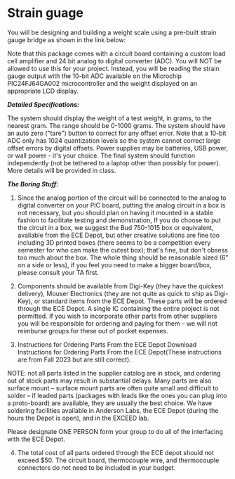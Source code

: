 # Strain guage

You will be designing and building a weight scale using a pre-built strain gauge bridge as shown in the link below:


Note that this package comes with a circuit board containing a custom load cell amplifier and 24 bit analog to digital converter (ADC). You will NOT be allowed to use this for your project. Instead, you will be reading the strain gauge output with the 10-bit ADC available on the Microchip PIC24FJ64GA002 microcontroller and the weight displayed on an appropriate LCD display. 

_**Detailed Specifications:**_

The system should display the weight of a test weight, in grams, to the nearest gram. The range should be 0-1000 grams. The system should have an auto zero ("tare") button to correct for any offset error. Note that a 10-bit ADC only has 1024 quantization levels so the system cannot correct large offset errors by digital offsets. Power supplies may be batteries, USB power, or wall power - it's your choice. The final system should function independently (not be tethered to a laptop other than possibly for power). More details will be provided in class.

_**The Boring Stuff:**_

1. Since the analog portion of the circuit will be connected to the analog to digital converter on your PIC board, putting the analog circuit in a box is not necessary, but you should plan on having it mounted in a stable fashion to facilitate testing and demonstration, If you do choose to put the circuit in a box, we suggest the  Bud 750-1015 box or equivalent, available from the ECE Depot, but other creative solutions are fine too including 3D printed boxes (there seems to be a competition every semester for who can make the cutest box); that's fine, but don't obsess too much about the box. The whole thing should be reasonable sized (6” on a side or less), if you feel you need to make a bigger board/box, please consult your TA first.

 

2. Components should be available from Digi-Key (they have the quickest delivery), Mouser Electronics (they are not quite as quick to ship as Digi-Key), or standard items from the ECE Depot. These parts will be ordered through the ECE Depot. A single IC containing the entire project is not permitted. If you wish to incorporate other parts from other suppliers you will be responsible for ordering and paying for them – we will not reimburse groups for these out of pocket expenses.

3. Instructions for Ordering Parts From the ECE Depot  Download Instructions for Ordering Parts From the ECE Depot(These instructions are from Fall 2023 but are still correct).

NOTE: not all parts listed in the supplier catalog are in stock, and ordering out of stock parts may result in substantial delays. Many parts are also surface mount – surface mount parts are often quite small and difficult to solder – if leaded parts (packages with leads like the ones you can plug into a proto-board) are available, they are usually the best choice. We have soldering facilities available in Anderson Labs, the ECE Depot (during the hours the Depot is open), and in the EXCEED lab.

Please designate ONE PERSON form your group to do all of the interfacing with the ECE Depot.

4. The total cost of all parts ordered through the ECE depot should not exceed $50. The circuit board, thermocouple wire, and thermocouple connectors do not need to be included in your budget.
